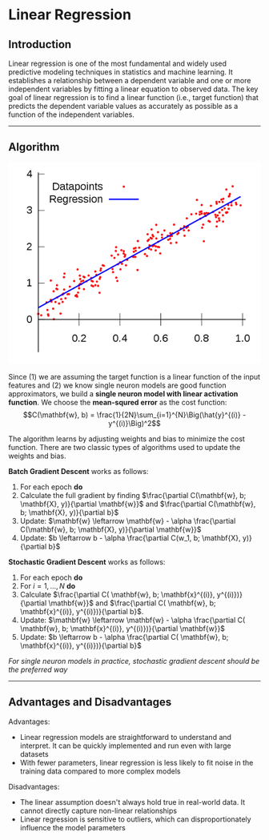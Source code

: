 # Linear Regression

## Introduction

Linear regression is one of the most fundamental and widely used predictive modeling techniques in statistics and machine learning. It establishes a relationship between a dependent variable and one or more independent variables by fitting a linear equation to observed data. The key goal of linear regression is to find a linear function (i.e., target function) that predicts the dependent variable values as accurately as possible as a function of the independent variables.

---

## Algorithm

<p align="center">
    <img src="linear_regression.png">
</p>

Since (1) we are assuming the target function is a linear function of the input features and (2) we know single neuron models are good function approximators, we build a **single neuron model with linear activation function**. We choose the **mean-squred error** as the cost function:
$$C(\mathbf{w}, b) = \frac{1}{2N}\sum_{i=1}^{N}\Big(\hat{y}^{(i)} - y^{(i)}\Big)^2$$

The algorithm learns by adjusting weights and bias to minimize the cost function. There are two classic types of algorithms used to update the weights and bias.

**Batch Gradient Descent** works as follows:
1. For each epoch **do**
2. Calculate the full gradient by finding $\frac{\partial C(\mathbf{w}, b; \mathbf{X}, y)}{\partial \mathbf{w}}$ and $\frac{\partial C(\mathbf{w}, b; \mathbf{X}, y)}{\partial b}$
3. Update: $\mathbf{w} \leftarrow \mathbf{w} - \alpha \frac{\partial C(\mathbf{w}, b; \mathbf{X}, y)}{\partial \mathbf{w}}$
4. Update: $b \leftarrow b - \alpha \frac{\partial C(w_1, b; \mathbf{X}, y)}{\partial b}$

**Stochastic Gradient Descent** works as follows:
1. For each epoch **do**
2. For $i = 1, ..., N$ **do**
3. Calculate $\frac{\partial C( \mathbf{w}, b; \mathbf{x}^{(i)}, y^{(i)})}{\partial  \mathbf{w}}$ and $\frac{\partial C( \mathbf{w}, b; \mathbf{x}^{(i)}, y^{(i)})}{\partial b}$.
4. Update: $\mathbf{w} \leftarrow  \mathbf{w} - \alpha \frac{\partial C( \mathbf{w}, b; \mathbf{x}^{(i)}, y^{(i)})}{\partial  \mathbf{w}}$
5. Update: $b \leftarrow b - \alpha \frac{\partial C( \mathbf{w}, b; \mathbf{x}^{(i)}, y^{(i)})}{\partial b}$

*For single neuron models in practice, stochastic gradient descent should be the preferred way*

---

## Advantages and Disadvantages
Advantages:
- Linear regression models are straightforward to understand and interpret. It can be quickly implemented and run even with large datasets
- With fewer parameters, linear regression is less likely to fit noise in the training data compared to more complex models

Disadvantages:
- The linear assumption doesn't always hold true in real-world data. It cannot directly capture non-linear relationships
- Linear regression is sensitive to outliers, which can disproportionately influence the model parameters
